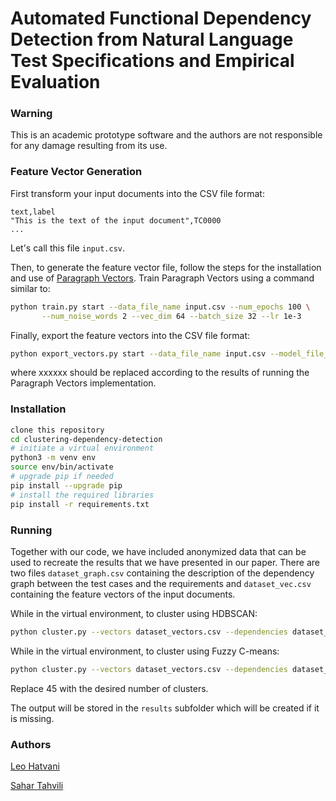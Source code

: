 Automated Functional Dependency Detection from Natural Language Test Specifications and Empirical Evaluation
=======

### Warning
This is an academic prototype software and the authors are not responsible for any damage resulting from its use.

### Feature Vector Generation
First transform your input documents into the CSV file format:
```csv
text,label
"This is the text of the input document",TC0000
...
```
Let's call this file `input.csv`.

Then, to generate the feature vector file, follow the steps for the installation and use of [Paragraph Vectors](https://github.com/inejc/paragraph-vectors). Train Paragraph Vectors using a command similar to:
```bash
python train.py start --data_file_name input.csv --num_epochs 100 \
       --num_noise_words 2 --vec_dim 64 --batch_size 32 --lr 1e-3
```

Finally, export the feature vectors into the CSV file format:
```bash
python export_vectors.py start --data_file_name input.csv --model_file_name input_model.xxxxxx.pth.tar
```
where xxxxxx should be replaced according to the results of running the Paragraph Vectors implementation.

### Installation
```bash
clone this repository
cd clustering-dependency-detection
# initiate a virtual environment
python3 -m venv env
source env/bin/activate
# upgrade pip if needed
pip install --upgrade pip
# install the required libraries
pip install -r requirements.txt
```

### Running
Together with our code, we have included anonymized data that can be used to recreate the results that we have presented in our paper. There are two files `dataset_graph.csv` containing the description of the dependency graph between the test cases and the requirements and `dataset_vec.csv` containing the feature vectors of the input documents.

While in the virtual environment, to cluster using HDBSCAN:
```bash
python cluster.py --vectors dataset_vectors.csv --dependencies dataset_graph.csv
```

While in the virtual environment, to cluster using Fuzzy C-means:
```bash
python cluster.py --vectors dataset_vectors.csv --dependencies dataset_graph.csv --method fcm --nclusters 45
```
Replace 45 with the desired number of clusters.

The output will be stored in the `results` subfolder which will be created if it is missing.

### Authors

[Leo Hatvani](https://twitter.com/leo8)

[Sahar Tahvili](https://twitter.com/sahartahvili)

